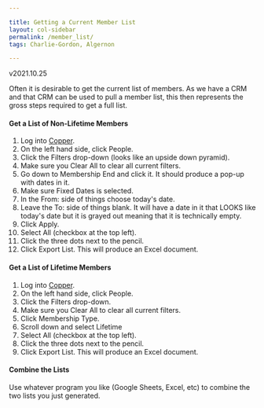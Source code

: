 ```yaml
---

title: Getting a Current Member List
layout: col-sidebar
permalink: /member_list/
tags: Charlie-Gordon, Algernon

---
```

v2021.10.25 

Often it is desirable to get the current list of members. As we have a CRM and that CRM can be used to pull a member list, this then represents the gross steps required to get a full list.

#### Get a List of Non-Lifetime Members

1. Log into [Copper](https://copper.com/).
2. On the left hand side, click People.
3. Click the Filters drop-down (looks like an upside down pyramid).
4. Make sure you Clear All to clear all current filters.
5. Go down to Membership End and click it. It should produce a pop-up with dates in it.
6. Make sure Fixed Dates is selected.
7. In the From: side of things choose today's date.
8. Leave the To: side of things blank. It will have a date in it that LOOKS like today's date but it is grayed out meaning that it is technically empty.
9. Click Apply.
10. Select All (checkbox at the top left).
11. Click the three dots next to the pencil.
12. Click Export List. This will produce an Excel document.

#### Get a List of Lifetime Members

1. Log into [Copper](https://copper.com/).
2. On the left hand side, click People.
3. Click the Filters drop-down.
4. Make sure you Clear All to clear all current filters.
5. Click Membership Type.
6. Scroll down and select Lifetime
7. Select All (checkbox at the top left).
8. Click the three dots next to the pencil.
9. Click Export List. This will produce an Excel document.

#### Combine the Lists

Use whatever program you like (Google Sheets, Excel, etc) to combine the two lists you just generated.

